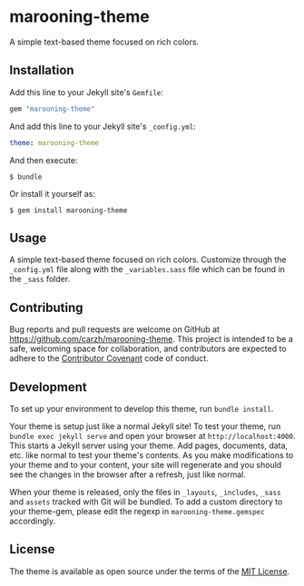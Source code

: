 # marooning-theme

A simple text-based theme focused on rich colors. 

## Installation

Add this line to your Jekyll site's `Gemfile`:

```ruby
gem "marooning-theme"
```

And add this line to your Jekyll site's `_config.yml`:

```yaml
theme: marooning-theme
```

And then execute:

    $ bundle

Or install it yourself as:

    $ gem install marooning-theme

## Usage

A simple text-based theme focused on rich colors. Customize through the `_config.yml` file along with the `_variables.sass` file which can be found in the `_sass` folder.

## Contributing

Bug reports and pull requests are welcome on GitHub at https://github.com/carzh/marooning-theme. This project is intended to be a safe, welcoming space for collaboration, and contributors are expected to adhere to the [Contributor Covenant](http://contributor-covenant.org) code of conduct.

## Development

To set up your environment to develop this theme, run `bundle install`.

Your theme is setup just like a normal Jekyll site! To test your theme, run `bundle exec jekyll serve` and open your browser at `http://localhost:4000`. This starts a Jekyll server using your theme. Add pages, documents, data, etc. like normal to test your theme's contents. As you make modifications to your theme and to your content, your site will regenerate and you should see the changes in the browser after a refresh, just like normal.

When your theme is released, only the files in `_layouts`, `_includes`, `_sass` and `assets` tracked with Git will be bundled.
To add a custom directory to your theme-gem, please edit the regexp in `marooning-theme.gemspec` accordingly.

## License

The theme is available as open source under the terms of the [MIT License](https://opensource.org/licenses/MIT).

